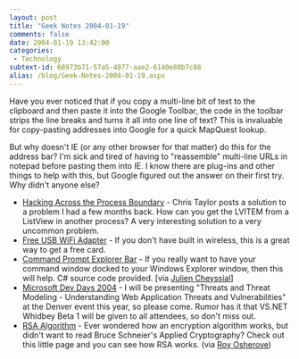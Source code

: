 ```yaml
---
layout: post
title: "Geek Notes 2004-01-19"
comments: false
date: 2004-01-19 13:42:00
categories:
 - Technology
subtext-id: 68973b71-57a5-4977-aae2-6140e80b7c88
alias: /blog/Geek-Notes-2004-01-19.aspx
---
```



Have you ever noticed that if you copy a multi-line bit of text to the clipboard and then paste it into the Google Toolbar, the code in the toolbar strips the line breaks and turns it all into one line of text? This is invaluable for copy-pasting addresses into Google for a quick MapQuest lookup. 

But why doesn't IE (or any other browser for that matter) do this for the address bar? I'm sick and tired of having to "reassemble" multi-line URLs in notepad before pasting them into IE. I know there are plug-ins and other things to help with this, but Google figured out the answer on their first try. Why didn't anyone else? 

  * [Hacking Across the Process Boundary](http://dotnetjunkies.com/WebLog/chris.taylor/posts/5689.aspx) - Chris Taylor posts a solution to a problem I had a few months back. How can you get the LVITEM from a ListView in another process? A very interesting solution to a very uncommon problem. 
  * [Free USB WiFi Adapter](http://www.pcmall.com/pcmall/shop/detail.asp?dpno=345833&adcampaign=email,PWB02474) - If you don't have built in wireless, this is a great way to get a free card. 
  * [Command Prompt Explorer Bar](http://www.codeproject.com/csharp/CommandBar.asp) - If you really want to have your command window docked to your Windows Explorer window, then this will help. C# source code provided. [via [Julien Cheyssial](http://dotnetjunkies.com/WebLog/jcheyssial/posts/5731.aspx)] 
  * [Microsoft Dev Days 2004](http://www.microsoft.com/seminar/devdays2004/default.mspx) - I will be presenting "Threats and Threat Modeling - Understanding Web Application Threats and Vulnerabilities" at the Denver event this year, so please come. Rumor has it that VS.NET Whidbey Beta 1 will be given to all attendees, so don't miss out. 
  * [RSA Algorithm](http://www.profactor.at/~wstoec/rsa.html) - Ever wondered how an encryption algorithm works, but didn't want to read Bruce Schneier's Applied Cryptography? Check out this little page and you can see how RSA works. (via [Roy Osherove](http://weblogs.asp.net/rosherove/archive/2004/01/18/59739.aspx)) 
